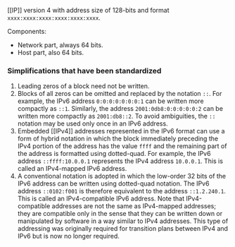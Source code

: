 [[IP]] version 4 with address size of 128-bits and format `xxxx:xxxx:xxxx:xxxx:xxxx:xxxx`.

Components:
- Network part, always 64 bits.
- Host part, also 64 bits.

### Simplifications that have been standardized
1. Leading zeros of a block need not be written. 
2. Blocks of all zeros can be omitted and replaced by the notation `::`. For example, the IPv6 address `0:0:0:0:0:0:0:1` can be written more compactly as `::1`. Similarly, the address `2001:0db8:0:0:0:0:0:2` can be written more compactly as `2001:db8::2`. To avoid ambiguities, the `::` notation may be used only once in an IPv6 address.
3. Embedded [[IPv4]] addresses represented in the IPv6 format can use a form of hybrid notation in which the block immediately preceding the IPv4 portion of the address has the value `ffff` and the remaining part of the address is formatted using dotted-quad. For example, the IPv6 address `::ffff:10.0.0.1` represents the IPv4 address `10.0.0.1`. This is called an IPv4-mapped IPv6 address.
4. A conventional notation is adopted in which the low-order 32 bits of the IPv6 address can be written using dotted-quad notation. The IPv6 address `::0102:f001` is therefore equivalent to the address `::1.2.240.1`. This is called an IPv4-compatible IPv6 address. Note that IPv4-compatible addresses are not the same as IPv4-mapped addresses; they are compatible only in the sense that they can be written down or manipulated by software in a way similar to IPv4 addresses. This type of addressing was originally required for transition plans between IPv4 and IPv6 but is now no longer required.
